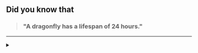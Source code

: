 ## Did you know that

<h3>
  <blockquote>
<!--START_SECTION:debris-->                                                                                                        
"A dragonfly has a lifespan of 24 hours."
<!--END_SECTION:debris-->
  </blockquote>
</h3>

-----

<details>
  <summary></summary>

<img src="https://github-readme-stats.vercel.app/api?show_icons=true&hide=issues&username=ekickx"> <img src="https://github-readme-stats.vercel.app/api/top-langs/?layout=compact&username=ekickx">

</details>
